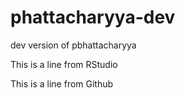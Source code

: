 # phattacharyya-dev
dev version of pbhattacharyya

This is a line from RStudio

This is a line from Github
